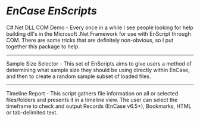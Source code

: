 *EnCase EnScripts*
==================

C#.Net DLL COM Demo - Every once in a while I see people looking for help building dll's in the Microsoft .Net Framework for use with EnScript through COM. There are some tricks that are definitely non-obvious, so I put together this package to help.
***
Sample Size Selector - This set of EnScripts aims to give users a method of determining what sample size they should be using directly within EnCase, and then to create a random sample subset of loaded files.
***
Timeline Report - This script gathers file information on all or selected files/folders and presents it in a timeline view.
The user can select the timeframe to check and output Records (EnCase v6.5+), Bookmarks, HTML or tab-delimited text.
